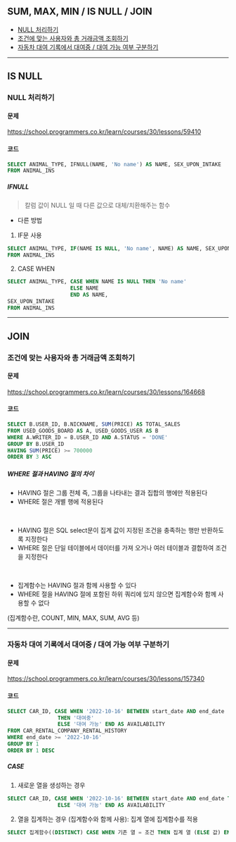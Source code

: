 ## SUM, MAX, MIN / IS NULL / JOIN

- [NULL 처리하기](#NULL-처리하기)
- [조건에 맞는 사용자와 총 거래금액 조회하기](#조건에-맞는-사용자와-총-거래금액-조회하기)
- [자동차 대여 기록에서 대여중 / 대여 가능 여부 구분하기](#자동차-대여-기록에서-대여중-/-대여-가능-여부-구분하기)

----------------------------------------------------

## IS NULL
### NULL 처리하기

#### 문제
https://school.programmers.co.kr/learn/courses/30/lessons/59410

#### 코드

``` sql
SELECT ANIMAL_TYPE, IFNULL(NAME, 'No name') AS NAME, SEX_UPON_INTAKE 
FROM ANIMAL_INS
```

##### IFNULL
> 칼럼 값이 NULL 일 때 다른 값으로 대체/치환해주는 함수

+ 다른 방법
1) IF문 사용
``` sql
SELECT ANIMAL_TYPE, IF(NAME IS NULL, 'No name', NAME) AS NAME, SEX_UPON_INTAKE 
FROM ANIMAL_INS
```
2) CASE WHEN
``` sql
SELECT ANIMAL_TYPE, CASE WHEN NAME IS NULL THEN 'No name'
                    ELSE NAME
                    END AS NAME,
SEX_UPON_INTAKE 
FROM ANIMAL_INS
```

----------------------------------------------------
## JOIN
### 조건에 맞는 사용자와 총 거래금액 조회하기

#### 문제
https://school.programmers.co.kr/learn/courses/30/lessons/164668

#### 코드

``` sql
SELECT B.USER_ID, B.NICKNAME, SUM(PRICE) AS TOTAL_SALES
FROM USED_GOODS_BOARD AS A, USED_GOODS_USER AS B
WHERE A.WRITER_ID = B.USER_ID AND A.STATUS = 'DONE'
GROUP BY B.USER_ID
HAVING SUM(PRICE) >= 700000
ORDER BY 3 ASC
```
##### WHERE 절과 HAVING 절의 차이
- HAVING 절은 그룹 전체 즉, 그룹을 나타내는 결과 집합의 행에만 적용된다
- WHERE 절은 개별 행에 적용된다
<br/>

- HAVING 절은 SQL select문이 집계 값이 지정된 조건을 충족하는 행만 반환하도록 지정한다
- WHERE 절은 단일 테이블에서 데이터를 가져 오거나 여러 테이블과 결합하여 조건을 지정한다
<br/>

- 집계함수는 HAVING 절과 함께 사용할 수 있다
- WHERE 절을 HAVING 절에 포함된 하위 쿼리에 있지 않으면 집계함수와 함께 사용할 수 없다

(집계함수란, COUNT, MIN, MAX, SUM, AVG 등)


----------------------------------------------------


### 자동차 대여 기록에서 대여중 / 대여 가능 여부 구분하기

#### 문제
https://school.programmers.co.kr/learn/courses/30/lessons/157340

#### 코드

``` sql
SELECT CAR_ID, CASE WHEN '2022-10-16' BETWEEN start_date AND end_date 
                THEN '대여중'
                ELSE '대여 가능' END AS AVAILABILITY
FROM CAR_RENTAL_COMPANY_RENTAL_HISTORY
WHERE end_date >= '2022-10-16'
GROUP BY 1
ORDER BY 1 DESC
```

##### CASE 
1) 새로운 열을 생성하는 경우
``` sql
SELECT CAR_ID, CASE WHEN '2022-10-16' BETWEEN start_date AND end_date THEN '대여중'
                ELSE '대여 가능' END AS AVAILABILITY
```
2) 열을 집계하는 경우 (집계함수와 함께 사용): 집계 열에 집계함수를 적용
``` sql
SELECT 집계함수((DISTINCT) CASE WHEN 기존 열 = 조건 THEN 집계 열 (ELSE 값) END) AS 새로운 열
```

